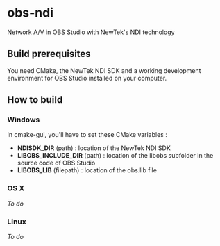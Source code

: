 obs-ndi
==============
Network A/V in OBS Studio with NewTek's NDI technology

## Build prerequisites
You need CMake, the NewTek NDI SDK and a working development environment for OBS Studio installed on your computer.

## How to build

### Windows
In cmake-gui, you'll have to set these CMake variables :
- **NDISDK_DIR** (path) : location of the NewTek NDI SDK
- **LIBOBS_INCLUDE_DIR** (path) : location of the libobs subfolder in the source code of OBS Studio
- **LIBOBS_LIB** (filepath) : location of the obs.lib file

### OS X
*To do*

### Linux
*To do*
